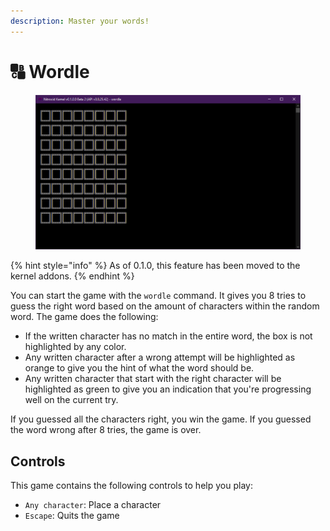 ```yaml
---
description: Master your words!
---
```


# 🔠 Wordle

<figure><img src="../../../../.gitbook/assets/image (27).png" alt=""><figcaption></figcaption></figure>

{% hint style="info" %}
As of 0.1.0, this feature has been moved to the kernel addons.
{% endhint %}

You can start the game with the `wordle` command. It gives you 8 tries to guess the right word based on the amount of characters within the random word. The game does the following:

* If the written character has no match in the entire word, the box is not highlighted by any color.
* Any written character after a wrong attempt will be highlighted as orange to give you the hint of what the word should be.
* Any written character that start with the right character will be highlighted as green to give you an indication that you're progressing well on the current try.

If you guessed all the characters right, you win the game. If you guessed the word wrong after 8 tries, the game is over.

## Controls

This game contains the following controls to help you play:

* `Any character`: Place a character
* `Escape`: Quits the game
